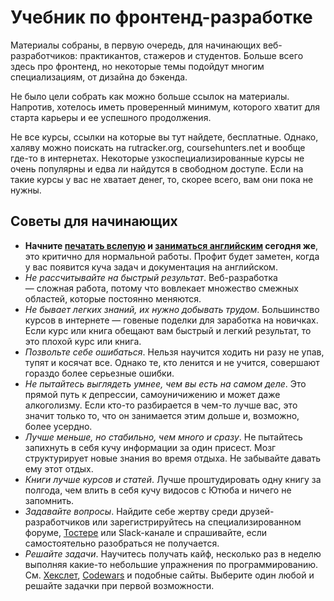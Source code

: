 # Учебник по фронтенд-разработке
Материалы собраны, в первую очередь, для начинающих веб-разработчиков: практикантов, стажеров и студентов. Больше всего здесь про фронтенд, но некоторые темы подойдут многим специализациям, от дизайна до бэкенда.

Не было цели собрать как можно больше ссылок на материалы. Напротив, хотелось иметь проверенный минимум, которого хватит для старта карьеры и ее успешного продолжения.

Не все курсы, ссылки на которые вы тут найдете, бесплатные. Однако, халяву можно поискать на rutracker.org, coursehunters.net и вообще где-то в интернетах. Некоторые узкоспециализированные курсы не очень популярны и едва ли найдутся в свободном доступе. Если на такие курсы у вас не хватает денег, то, скорее всего, вам они пока не нужны.

## Советы для начинающих
- **Начните [печатать вслепую](typing/index.md) и [заниматься английским](english/index.md) сегодня же**, это критично для нормальной работы. Профит будет заметен, когда у вас появится куча задач и документация на английском.
- _Не рассчитывайте на быстрый результат_. Веб-разработка — сложная работа, потому что вовлекает множество смежных областей, которые постоянно меняются.
- _Не бывает легких знаний, их нужно добывать трудом_. Большинство курсов в интернете — говеные поделки для заработка на новичках. Если курс или книга обещают вам быстрый и легкий результат, то это плохой курс или книга.
- _Позвольте себе ошибаться_. Нельзя научится ходить ни разу не упав, тупят и косячат все. Однако те, кто ленится и не учится, совершают гораздо более серьезные ошибки.
- _Не пытайтесь выглядеть умнее, чем вы есть на самом деле_. Это прямой путь к депрессии, самоуничижению и может даже алкоголизму. Если кто-то разбирается в чем-то лучше вас, это значит только то, что он занимается этим дольше и, возможно, более усердно.
- _Лучше меньше, но стабильно, чем много и сразу_. Не пытайтесь запихнуть в себя кучу информации за один присест. Мозг структурирует новые знания во время отдыха. Не забывайте давать ему этот отдых.
- _Книги лучше курсов и статей_. Лучше проштудировать одну книгу за полгода, чем влить в себя кучу видосов с Ютюба и ничего не запомнить.
- _Задавайте вопросы_. Найдите себе жертву среди друзей-разработчиков или зарегистрируйтесь на специализированном форуме, [Тостере](https://toster.ru/) или Slack-канале и спрашивайте, если самостоятельно разобраться не получается.
- _Решайте задачи_. Научитесь получать кайф, несколько раз в неделю выполняя какие-то небольшие упражнения по программированию. См. [Хекслет](https://ru.hexlet.io/), [Codewars](https://www.codewars.com/) и подобные сайты. Выберите один любой и решайте задачки при первой возможности.

